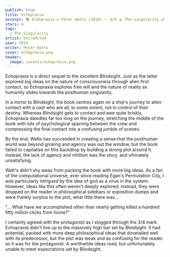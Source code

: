 ```yaml
---
publish: true
title: Echopraxia
excerpt: 📚 Echopraxia ✒️ Peter Watts (2014) ✨ 4/5 🛸 The singularity 🖌️ Uncredited
stars: 4
tags:
  - The_Singularity
artist: Uncredited
year: 2014
writer: Peter Watts
cover: echopraxia.png
header:
  image: /assets/echopraxia.png
---
```

Echopraxia is a direct sequel to the excellent Blindsight. Just as the latter explored big ideas on the nature of consciousness through alien first contact, so Echopraxia explores free will and the nature of reality as humanity slides towards the posthuman singularity.   
  
In a mirror to Blindsight, the book centres again on a ship's journey to alien contact with a cast who are all, to some extent, not in control of their destiny. Whereas Blindsight gets to contact and awe quite briskly, Echopraxia dawdles far too long on the journey, stretching the middle of the book with lots of psychological sparring between the crew and compressing the final contact into a confusing jumble of scenes.  
  
By the end, Watts has succeeded in creating a sense that the posthuman world was beyond groking and agency was out the window, but the book failed to capitalise on this backdrop by building a strong plot around it. Instead, the lack of agency and nihilism was the story, and ultimately unsatisfying.  
  
Watt's didn't shy away from packing the book with more big ideas. As a fan of the computational universe, ever since reading Egan's Permutation City, I was particularly intrigued by the idea of god as a virus in the system. However, ideas like this often weren't deeply explored; instead, they were dropped on the reader in philosophical sidebars or exposition dumps and were frankly surplus to the plot, what little there was...  
  
"... What have we accomplished other than nearly getting killed a hundred fifty million clicks from home?"  
  
I certainly agreed with the protagonist as I slogged through the 3/4 mark. Echopraxia didn't live up to the massively high bar set by Blindsight. It had potential, packed with more deep philosophical ideas that dovetailed well with its predecessor, but the plot was weak and as confusing for the reader as it was for the protagonist. A worthwhile ideas read, but unfortunately unable to meet expectations set by Blindsight.
